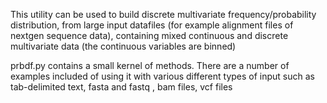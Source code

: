 This utility can be used to build discrete multivariate frequency/probability distribution, from 
large input datafiles (for example alignment files of nextgen sequence data), containing
mixed continuous and discrete multivariate data (the continuous variables are binned)    

prbdf.py contains a small kernel of methods. There are a number of examples included 
of using it with various different types of input such as tab-delimited text, fasta and fastq
, bam files, vcf files
